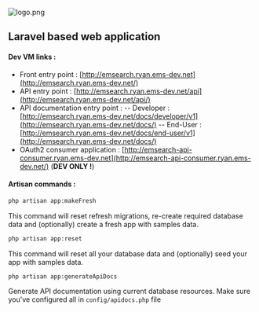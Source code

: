 ![logo.png](https://bitbucket.org/repo/KrMXBpk/images/1444268910-logo.png)
## Laravel based web application ##
#### Dev VM links : ####

- Front entry point : [http://emsearch.ryan.ems-dev.net](http://emsearch.ryan.ems-dev.net/)
- API entry point : [http://emsearch.ryan.ems-dev.net/api](http://emsearch.ryan.ems-dev.net/api/)
- API documentation entry point :
-- Developer : [http://emsearch.ryan.ems-dev.net/docs/developer/v1](http://emsearch.ryan.ems-dev.net/docs/)
-- End-User : [http://emsearch.ryan.ems-dev.net/docs/end-user/v1](http://emsearch.ryan.ems-dev.net/docs/)
- OAuth2 consumer application : [http://emsearch-api-consumer.ryan.ems-dev.net](http://emsearch-api-consumer.ryan.ems-dev.net/) (**DEV ONLY !**)

#### Artisan commands : ####


```bash
php artisan app:makeFresh
```
This command will reset refresh migrations,
re-create required database data and (optionally)
create a fresh app with samples data.


```bash
php artisan app:reset
```
This command will reset all your database data and (optionally)
seed your app with samples data.


```bash
php artisan app:generateApiDocs
```
Generate API documentation using current database resources.
Make sure you've configured all in `config/apidocs.php` file